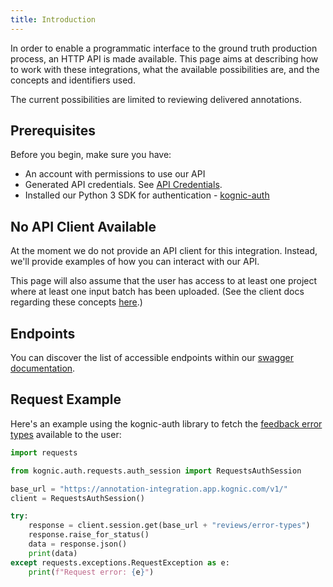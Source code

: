 ```yaml
---
title: Introduction
---
```


In order to enable a programmatic interface to the ground truth production process, an HTTP API is made available. This
page aims at describing how to work with these integrations, what the available possibilities are, and the concepts and
identifiers used.

The current possibilities are limited to reviewing delivered annotations.

## Prerequisites

Before you begin, make sure you have:

- An account with permissions to use our API
- Generated API credentials. See [API Credentials](../kognic-apis#generating-credentials).
- Installed our Python 3 SDK for authentication - [kognic-auth](https://pypi.org/project/kognic-auth/)

## No API Client Available

At the moment we do not provide an API client for this integration. Instead, we'll provide examples of how you can
interact with our API.

This page will also assume that the user has access to at least one project where at least one input batch has been
uploaded. (See the client docs regarding these concepts [here](../kognic-io/project.mdx).)

## Endpoints

You can discover the list of accessible endpoints within our
[swagger documentation](https://annotation-integration.app.kognic.com/api).

## Request Example

Here's an example using the kognic-auth library to fetch the [feedback error types](review#feedback) available to the user:

```python
import requests

from kognic.auth.requests.auth_session import RequestsAuthSession

base_url = "https://annotation-integration.app.kognic.com/v1/"
client = RequestsAuthSession()

try:
    response = client.session.get(base_url + "reviews/error-types")
    response.raise_for_status()
    data = response.json()
    print(data)
except requests.exceptions.RequestException as e:
    print(f"Request error: {e}")
```
